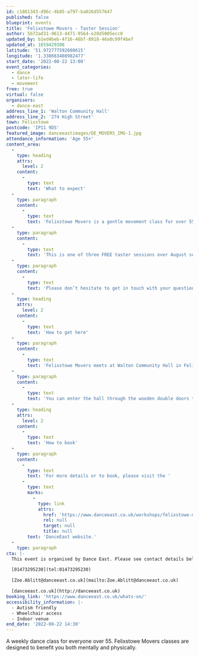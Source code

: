 ```yaml
---
id: c1861343-d96c-4b85-a797-ba026d557647
published: false
blueprint: events
title: 'Felixstowe Movers - Taster Session'
author: 5b72ad31-9613-4471-9564-e28d5005ecc0
updated_by: b1ed4beb-4f16-46bf-8918-46a0c99f4bef
updated_at: 1659429308
latitude: '51.972777592608615'
longitude: '1.338663408982477'
start_date: '2022-08-22 13:00'
event_categories:
  - dance
  - later-life
  - movement
free: true
virtual: false
organisers:
  - dance-east
address_line_1: 'Walton Community Hall'
address_line_2: '274 High Street'
town: Felixstowe
postcode: 'IP11 9DS'
featured_image: danceeastimages/DE_MOVERS_IMG-1.jpg
attendance_information: 'Age 55+'
content_area:
  -
    type: heading
    attrs:
      level: 2
    content:
      -
        type: text
        text: 'What to expect'
  -
    type: paragraph
    content:
      -
        type: text
        text: 'Felixstowe Movers is a gentle movement class for over 55s, held every Monday at 1-2.30pm at Walton Community Hall. The session is led by experienced dance artists, where you will explore a range of taught and improvisational exercises to get your body moving, have a chance to socialise, and – most importantly – have fun! Tea and biscuits are also included! '
  -
    type: paragraph
    content:
      -
        type: text
        text: 'This is one of three FREE taster sessions over August so come along and see if this is the class for you. Classes begin weekly in September. '
  -
    type: paragraph
    content:
      -
        type: text
        text: 'Please don’t hesitate to get in touch with your questions or concerns. Please contact Zoe Ablitt on 01473 295230 or email Zoe.Ablitt@danceeast.co.uk '
  -
    type: heading
    attrs:
      level: 2
    content:
      -
        type: text
        text: 'How to get here'
  -
    type: paragraph
    content:
      -
        type: text
        text: 'Felixstowe Movers meets at Walton Community Hall in Felixstowe.'
  -
    type: paragraph
    content:
      -
        type: text
        text: 'You can enter the hall through the wooden double doors through the entrance from Falcon Street. The session is held within the main community hall.'
  -
    type: heading
    attrs:
      level: 2
    content:
      -
        type: text
        text: 'How to book'
  -
    type: paragraph
    content:
      -
        type: text
        text: 'For more details or to book, please visit the '
      -
        type: text
        marks:
          -
            type: link
            attrs:
              href: 'https://www.danceeast.co.uk/workshops/felixstowe-movers/'
              rel: null
              target: null
              title: null
        text: 'DanceEast website.'
  -
    type: paragraph
cta: |-
  This event is organised by Dance East. Please see contact details below: 

  [01473295230](tel:01473295230)

  [Zoe.Ablitt@danceeast.co.uk](mailto:Zoe.Ablitt@danceeast.co.uk)

  [danceeast.co.uk](http://danceeast.co.uk)
booking_link: 'https://www.danceeast.co.uk/whats-on/'
accessibility_information: |-
  - Autism friendly
  - Wheelchair access
  - Indoor venue
end_date: '2022-08-22 14:30'
---
```

A weekly dance class for everyone over 55. Felixstowe Movers classes are designed to benefit you both mentally and physically.